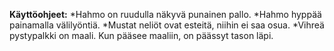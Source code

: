 **Käyttöohjeet:**
*Hahmo on ruudulla näkyvä punainen pallo.
*Hahmo hyppää painamalla välilyöntiä.
*Mustat neliöt ovat esteitä, niihin ei saa osua.
*Vihreä pystypalkki on maali. Kun pääsee maaliin, on päässyt tason läpi.